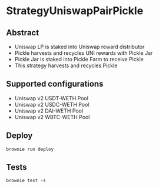 # StrategyUniswapPairPickle

## Abstract

- Uniswap LP is staked into Uniswap reward distributor
- Pickle harvests and recycles UNI rewards with Pickle Jar
- Pickle Jar is staked into Pickle Farm to receive Pickle
- This strategy harvests and recycles Pickle

## Supported configurations

- Uniswap v2 USDT-WETH Pool
- Uniswap v2 USDC-WETH Pool
- Uniswap v2 DAI-WETH Pool
- Uniswap v2 WBTC-WETH Pool

## Deploy

```
brownie run deploy
```

## Tests

```
brownie test -s
```
